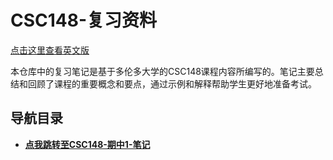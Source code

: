 # CSC148-复习资料

[点击这里查看英文版](../README.md)

本仓库中的复习笔记是基于多伦多大学的CSC148课程内容所编写的。笔记主要总结和回顾了课程的重要概念和要点，通过示例和解释帮助学生更好地准备考试。

## 导航目录

+ **[点我跳转至CSC148-期中1-笔记](../Midterm1-Review/zh/CSC148-期中1-笔记.md)**
